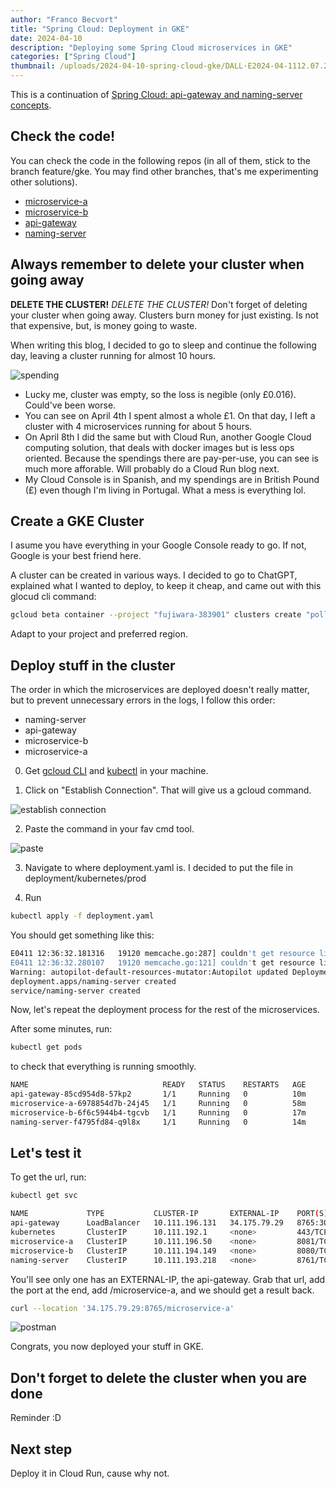 ```yaml
---
author: "Franco Becvort"
title: "Spring Cloud: Deployment in GKE"
date: 2024-04-10
description: "Deploying some Spring Cloud microservices in GKE"
categories: ["Spring Cloud"]
thumbnail: /uploads/2024-04-10-spring-cloud-gke/DALL·E2024-04-1112.07.29.jpg
---
```


This is a continuation of [Spring Cloud: api-gateway and naming-server concepts](/en/blog/2024-04-09-spring-cloud).

## Check the code!

You can check the code in the following repos (in all of them, stick to the branch feature/gke. You may find other branches, that's me experimenting other solutions).

- [microservice-a](https://github.com/franBec/spring-cloud-v2-microservice-a/tree/feature/gke)
- [microservice-b](https://github.com/franBec/spring-cloud-v2-microservice-b/tree/feature/gke)
- [api-gateway](https://github.com/franBec/spring-cloud-v2-api-gateway/tree/feature/gke)
- [naming-server](https://github.com/franBec/spring-cloud-v2-naming-server/tree/feature/gke)

## Always remember to delete your cluster when going away

**DELETE THE CLUSTER!** _DELETE THE CLUSTER!_ Don't forget of deleting your cluster when going away. Clusters burn money for just existing. Is not that expensive, but, is money going to waste.

When writing this blog, I decided to go to sleep and continue the following day, leaving a cluster running for almost 10 hours.

![spending](/uploads/2024-04-10-spring-cloud-gke/Screenshot2024-04-11094419.png)

- Lucky me, cluster was empty, so the loss is negible (only £0.016). Could've been worse.
- You can see on April 4th I spent almost a whole £1. On that day, I left a cluster with 4 microservices running for about 5 hours.
- On April 8th I did the same but with Cloud Run, another Google Cloud computing solution, that deals with docker images but is less ops oriented. Because the spendings there are pay-per-use, you can see is much more afforable. Will probably do a Cloud Run blog next.
- My Cloud Console is in Spanish, and my spendings are in British Pound (£) even though I'm living in Portugal. What a mess is everything lol.

## Create a GKE Cluster

I asume you have everything in your Google Console ready to go. If not, Google is your best friend here.

A cluster can be created in various ways. I decided to go to ChatGPT, explained what I wanted to deploy, to keep it cheap, and came out with this glocud cli command:

```bash
gcloud beta container --project "fujiwara-383901" clusters create "pollito-demo-cluster" --no-enable-basic-auth --cluster-version "1.27.8-gke.1067004" --release-channel "regular" --machine-type "e2-medium" --image-type "COS_CONTAINERD" --disk-type "pd-ssd" --disk-size "50" --metadata disable-legacy-endpoints=true --scopes "https://www.googleapis.com/auth/devstorage.read_only","https://www.googleapis.com/auth/logging.write","https://www.googleapis.com/auth/monitoring","https://www.googleapis.com/auth/servicecontrol","https://www.googleapis.com/auth/service.management.readonly","https://www.googleapis.com/auth/trace.append" --num-nodes "3" --logging=SYSTEM,WORKLOAD --monitoring=SYSTEM --enable-ip-alias --network "projects/fujiwara-383901/global/networks/default" --subnetwork "projects/fujiwara-383901/regions/europe-southwest1/subnetworks/default" --no-enable-intra-node-visibility --default-max-pods-per-node "110" --security-posture=standard --workload-vulnerability-scanning=disabled --no-enable-master-authorized-networks --addons HorizontalPodAutoscaling,HttpLoadBalancing,GcePersistentDiskCsiDriver --enable-autoupgrade --enable-autorepair --max-surge-upgrade 1 --max-unavailable-upgrade 0 --enable-autoprovisioning --min-cpu 1 --max-cpu 2 --min-memory 2 --max-memory 6 --enable-autoprovisioning-autorepair --enable-autoprovisioning-autoupgrade --autoprovisioning-max-surge-upgrade 1 --autoprovisioning-max-unavailable-upgrade 0 --autoscaling-profile optimize-utilization --enable-vertical-pod-autoscaling --enable-shielded-nodes --zone "europe-southwest1-a"
```

Adapt to your project and preferred region.

## Deploy stuff in the cluster

The order in which the microservices are deployed doesn't really matter, but to prevent unnecessary errors in the logs, I follow this order:

- naming-server
- api-gateway
- microservice-b
- microservice-a

0. Get [gcloud CLI](https://cloud.google.com/sdk/docs/install) and [kubectl](https://kubernetes.io/docs/reference/kubectl/) in your machine.

1. Click on "Establish Connection". That will give us a gcloud command.

![establish connection](/uploads/2024-04-10-spring-cloud-gke/Screenshot2024-04-13000442.png)

2. Paste the command in your fav cmd tool.

![paste](/uploads/2024-04-10-spring-cloud-gke/Screenshot2024-04-11123029.png)

3. Navigate to where deployment.yaml is. I decided to put the file in deployment/kubernetes/prod

4. Run

```bash
kubectl apply -f deployment.yaml
```

You should get something like this:

```bash
E0411 12:36:32.181316   19120 memcache.go:287] couldn't get resource list for metrics.k8s.io/v1beta1: the server is currently unable to handle the request
E0411 12:36:32.280107   19120 memcache.go:121] couldn't get resource list for metrics.k8s.io/v1beta1: the server is currently unable to handle the request
Warning: autopilot-default-resources-mutator:Autopilot updated Deployment default/naming-server: adjusted resources to meet requirements for containers [spring-cloud-v2-naming-server] (see http://g.co/gke/autopilot-resources)
deployment.apps/naming-server created
service/naming-server created
```

Now, let's repeat the deployment process for the rest of the microservices.

After some minutes, run:

```bash
kubectl get pods
```

to check that everything is running smoothly.

```bash
NAME                              READY   STATUS    RESTARTS   AGE
api-gateway-85cd954d8-57kp2       1/1     Running   0          10m
microservice-a-6978854d7b-24j45   1/1     Running   0          58m
microservice-b-6f6c5944b4-tgcvb   1/1     Running   0          17m
naming-server-f4795fd84-q9l8x     1/1     Running   0          14m
```

## Let's test it

To get the url, run:

```bash
kubectl get svc
```

```bash
NAME             TYPE           CLUSTER-IP       EXTERNAL-IP    PORT(S)          AGE
api-gateway      LoadBalancer   10.111.196.131   34.175.79.29   8765:30836/TCP   114m
kubernetes       ClusterIP      10.111.192.1     <none>         443/TCP          126m
microservice-a   ClusterIP      10.111.196.50    <none>         8081/TCP         63m
microservice-b   ClusterIP      10.111.194.149   <none>         8080/TCP         110m
naming-server    ClusterIP      10.111.193.218   <none>         8761/TCP         116m
```

You'll see only one has an EXTERNAL-IP, the api-gateway. Grab that url, add the port at the end, add /microservice-a, and we should get a result back.

```bash
curl --location '34.175.79.29:8765/microservice-a'
```

![postman](/uploads/2024-04-10-spring-cloud-gke/Screenshot2024-04-13153428.png)

Congrats, you now deployed your stuff in GKE.

## Don't forget to delete the cluster when you are done

Reminder :D

## Next step

Deploy it in Cloud Run, cause why not.
